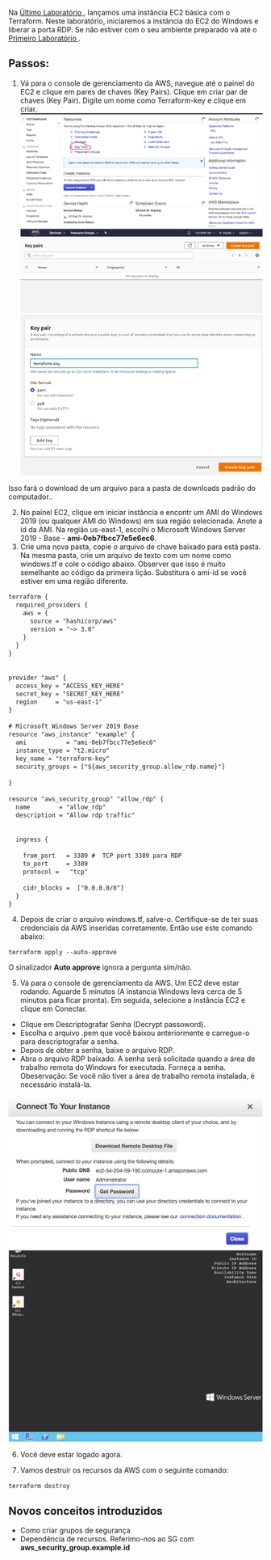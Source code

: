 Na [Último Laboratório ](https://github.com/pmarcelojr/terraform-aws-labs/blob/master/Lab001/README.md), lançamos uma instância EC2 básica com o Terraform. Neste laboratório, iniciaremos a instância do EC2 do Windows e liberar a porta RDP. Se não estiver com o seu ambiente preparado vá até o [Primeiro Laboratório ](https://github.com/pmarcelojr/terraform-aws-labs/blob/master/Lab001/README.md).  


## Passos: 

1) Vá para o console de gerenciamento da AWS, navegue até o painel do EC2 e clique em pares de chaves (Key Pairs). Clique em criar par de chaves (Key Pair). Digite um nome como Terraform-key e clique em criar. 
![key](../image/key-pair.png)
![key](../image/create-key-start.png)
![key](../image/create-key.png)

Isso fará o download de um arquivo para a pasta de downloads padrão do computador.. 

2) No painel EC2, clique em iniciar instância e encontr um AMI do Windows 2019 (ou qualquer AMI do Windows) em sua região selecionada. Anote a id da AMI. Na região us-east-1, escolhi o Microsoft Windows Server 2019 - Base - **ami-0eb7fbcc77e5e6ec6**.
3) Crie uma nova pasta, copie o arquivo de chave baixado para está pasta. Na mesma pasta, crie um arquivo de texto com um nome como windows.tf e cole o código abaixo. Observer que isso é muito semelhante ao código da primeira lição. Substitura o ami-id se você estiver em uma região diferente.

```HCL
terraform {
  required_providers {
    aws = {
      source = "hashicorp/aws"
      version = "~> 3.0"
    }
  }
}


provider "aws" {
  access_key = "ACCESS_KEY_HERE"
  secret_key = "SECRET_KEY_HERE"
  region     = "us-east-1"
}

# Microsoft Windows Server 2019 Base
resource "aws_instance" "example" {
  ami           = "ami-0eb7fbcc77e5e6ec6"
  instance_type = "t2.micro"
  key_name = "terraform-key"
  security_groups = ["${aws_security_group.allow_rdp.name}"]

}

resource "aws_security_group" "allow_rdp" {
  name        = "allow_rdp"
  description = "Allow rdp traffic"


  ingress {

    from_port   = 3389 #  TCP port 3389 para RDP
    to_port     = 3389
    protocol =   "tcp"

    cidr_blocks =  ["0.0.0.0/0"]
  }
}
```

4) Depois de criar o arquivo windows.tf, salve-o. Certifique-se de ter suas credenciais da AWS inseridas corretamente. Então use este comando abaixo: 
```
terraform apply --auto-approve 
```

O sinalizador **Auto approve** ignora a pergunta sim/não.

5) Vá para o console de gerenciamento da AWS. Um EC2 deve estar rodando. Aguarde 5 minutos (A instancia Windows leva cerca de 5 minutos para ficar pronta). Em seguida, selecione a instância EC2 e clique em Conectar. 
- Clique em Descriptografar Senha (Decrypt passoword). 
- Escolha o arquivo .pem que você baixou anteriormente e carregue-o para descriptografar a senha.
- Depois de obter a senha, baixe o arquivo RDP.
- Abra o arquivo RDP baixado. A senha será solicitada quando a área de trabalho remota do Windows for executada. Forneça a senha.
Obeservação: Se você não tiver a área de trabalho remota instalada, é necessário instalá-la. 

![key](../image/decrypt-pass.png)
![key](../image/windows.png)

6) Você deve estar logado agora. 

7) Vamos destruir os recursos da AWS com o seguinte comando:
```
terraform destroy
```









## Novos conceitos introduzidos
- Como criar grupos de segurança 
- Dependência de recursos. Referimo-nos ao SG com **aws_security_group.example.id**